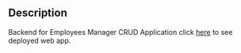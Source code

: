 ## Description

Backend for Employees Manager CRUD Application
click [here](https://ngx-employees-manager) to see deployed web app.